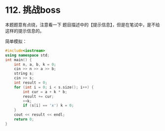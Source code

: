 
# 112. 挑战boss 

本题题意有点绕，注意看一下 题目描述中的【提示信息】，但是在笔试中，是不给这样的提示信息的。 

简单模拟： 

```CPP 
#include<iostream>
using namespace std;
int main() {
    int n, a, b, k = 0;
    cin >> n >> a >> b;
    string s;
    cin >> s;
    int result = 0;
    for (int i = 0; i < s.size(); i++) {
        int cur = a + k * b;
        result += cur;
        ++k;
        if (s[i] == 'x') k = 0;
    }
    cout << result << endl;
    return 0;
} 
```
